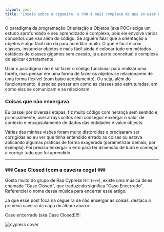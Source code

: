 ```yaml
---
layout: post
title: "Ensaio sobre a cegueira: a POO é mais complexa do que só usar objetos"
---
```


O paradigma da programação Orientação a Objetos (aka POO) exige um estudo aprofundado e seu aprendizado é complexo, pois ele envolve vários conceitos que vão além do código. Se alguém falar que a orientação a objetos é algo fácil não dá para acreditar muito. O que é fácil é criar classes, instanciar objetos e mais fácil ainda é colocar tudo em métodos estáticos de classes gigantes sem coesão, já a parte conceitual é complexa de aplicar corretamente.

Usar o paradigma não é só fazer o código funcionar para realizar uma tarefa, mas pensar em uma forma de fazer os objetos se relacionarem de uma forma flexível (com baixo acoplamento). Ou seja, além do funcionamento, é preciso pensar em como as classes são estruturadas, em como elas se comunicam e se relacionam. 

### Coisas que não enxergava

Eu passei por diversas etapas, fiz muito código com herança sem sentido e, principalmente, usei arrays soltos sem conseguir enxergar o valor de contexto e encapsulamento de dados das entidades e value objects. 

Várias das minhas visões foram muito distorcidas e precisaram ser corrigidas ao eu ver que tinha entendido errado as coisas ou estava aplicando algumas práticas de forma exagerada (parametrizar demais, por exemplo). Foi preciso enxergar o erro para ter dimensão de tudo e começar a corrigir tudo que foi aprendido.

***

### 💀💀💀 Case Closed (com a caveira cega) 💀💀💀

Gosto muito do grupo de Rap Cypress Hill (💀💀💀), existe uma música deles chamada "Case Closed", que traduzindo significa "Caso Encerrado". Referenciei o nome dessa música para encerrar esse artigo. 

Já que esse post foca na cegueira de não enxergar as coisas, destaco a primeira caveira da capa do álbum abaixo.

Caso encerrado (aka Case Closed)!!!!

![cypress cover](https://i.scdn.co/image/ab67616d0000b2734e51c518e787896bc8cdb1a5)